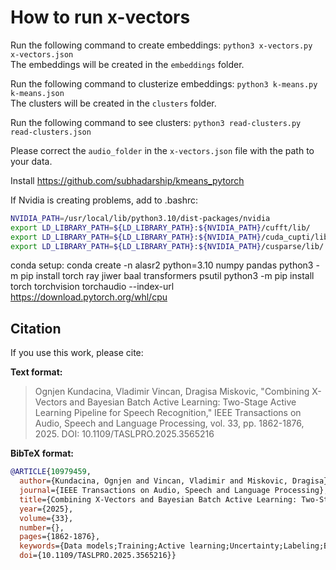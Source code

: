 # How to run x-vectors
Run the following command to create embeddings: `python3 x-vectors.py x-vectors.json` \
The embeddings will be created in the `embeddings` folder. 

Run the following command to clusterize embeddings: `python3 k-means.py k-means.json` \
The clusters will be created in the `clusters` folder. 

Run the following command to see clusters: `python3 read-clusters.py read-clusters.json`

Please correct the `audio_folder` in the `x-vectors.json` file with the path to your data.

Install https://github.com/subhadarship/kmeans_pytorch

If Nvidia is creating problems, add to .bashrc:

```bash
NVIDIA_PATH=/usr/local/lib/python3.10/dist-packages/nvidia
export LD_LIBRARY_PATH=${LD_LIBRARY_PATH}:${NVIDIA_PATH}/cufft/lib/
export LD_LIBRARY_PATH=${LD_LIBRARY_PATH}:${NVIDIA_PATH}/cuda_cupti/lib/
export LD_LIBRARY_PATH=${LD_LIBRARY_PATH}:${NVIDIA_PATH}/cusparse/lib/
```

conda setup:
    conda create -n alasr2 python=3.10 numpy pandas
    python3 -m pip install torch ray jiwer baal transformers psutil
    python3 -m pip install torch torchvision torchaudio --index-url https://download.pytorch.org/whl/cpu


## Citation

If you use this work, please cite:

**Text format:**

> Ognjen Kundacina, Vladimir Vincan, Dragisa Miskovic, "Combining X-Vectors and Bayesian Batch Active Learning: Two-Stage Active Learning Pipeline for Speech Recognition," IEEE Transactions on Audio, Speech and Language Processing, vol. 33, pp. 1862-1876, 2025. DOI: 10.1109/TASLPRO.2025.3565216

**BibTeX format:**

```bibtex
@ARTICLE{10979459,
  author={Kundacina, Ognjen and Vincan, Vladimir and Miskovic, Dragisa},
  journal={IEEE Transactions on Audio, Speech and Language Processing}, 
  title={Combining X-Vectors and Bayesian Batch Active Learning: Two-Stage Active Learning Pipeline for Speech Recognition}, 
  year={2025},
  volume={33},
  number={},
  pages={1862-1876},
  keywords={Data models;Training;Active learning;Uncertainty;Labeling;Bayes methods;Recording;Deep learning;Pipelines;Tuning;Active learning;batch active learning;Bayesian active learning;speech recognition;x-vectors},
  doi={10.1109/TASLPRO.2025.3565216}}
